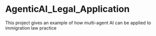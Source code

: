 # AgenticAI_Legal_Application
This project gives an example of how multi-agent AI can be applied to immigration law practice
